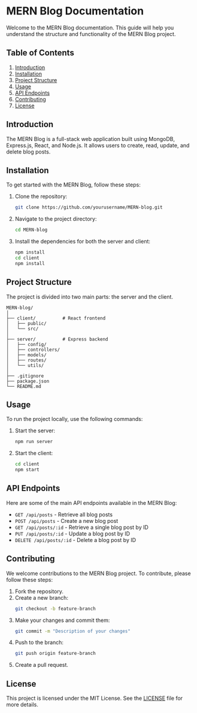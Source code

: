 # MERN Blog Documentation

Welcome to the MERN Blog documentation. This guide will help you understand the structure and functionality of the MERN Blog project.

## Table of Contents
1. [Introduction](#introduction)
2. [Installation](#installation)
3. [Project Structure](#project-structure)
4. [Usage](#usage)
5. [API Endpoints](#api-endpoints)
6. [Contributing](#contributing)
7. [License](#license)

## Introduction
The MERN Blog is a full-stack web application built using MongoDB, Express.js, React, and Node.js. It allows users to create, read, update, and delete blog posts.

## Installation
To get started with the MERN Blog, follow these steps:

1. Clone the repository:
    ```bash
    git clone https://github.com/yourusername/MERN-blog.git
    ```
2. Navigate to the project directory:
    ```bash
    cd MERN-blog
    ```
3. Install the dependencies for both the server and client:
    ```bash
    npm install
    cd client
    npm install
    ```

## Project Structure
The project is divided into two main parts: the server and the client.

```
MERN-blog/
│
├── client/          # React frontend
│   ├── public/
│   └── src/
│
├── server/          # Express backend
│   ├── config/
│   ├── controllers/
│   ├── models/
│   ├── routes/
│   └── utils/
│
├── .gitignore
├── package.json
└── README.md
```

## Usage
To run the project locally, use the following commands:

1. Start the server:
    ```bash
    npm run server
    ```
2. Start the client:
    ```bash
    cd client
    npm start
    ```

## API Endpoints
Here are some of the main API endpoints available in the MERN Blog:

- `GET /api/posts` - Retrieve all blog posts
- `POST /api/posts` - Create a new blog post
- `GET /api/posts/:id` - Retrieve a single blog post by ID
- `PUT /api/posts/:id` - Update a blog post by ID
- `DELETE /api/posts/:id` - Delete a blog post by ID

## Contributing
We welcome contributions to the MERN Blog project. To contribute, please follow these steps:

1. Fork the repository.
2. Create a new branch:
    ```bash
    git checkout -b feature-branch
    ```
3. Make your changes and commit them:
    ```bash
    git commit -m "Description of your changes"
    ```
4. Push to the branch:
    ```bash
    git push origin feature-branch
    ```
5. Create a pull request.

## License
This project is licensed under the MIT License. See the [LICENSE](LICENSE) file for more details.